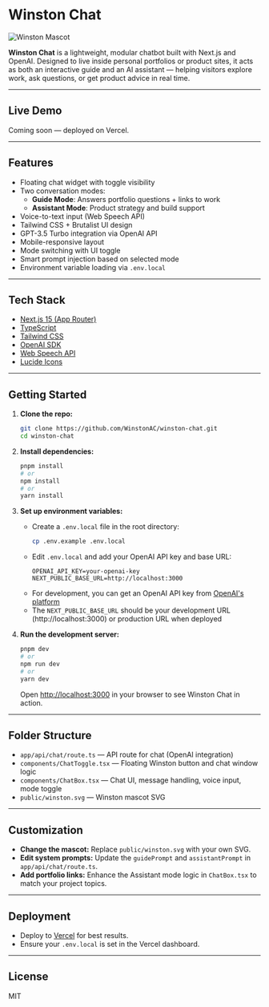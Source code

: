 # Winston Chat

![Winston Mascot](public/winston.svg)

**Winston Chat** is a lightweight, modular chatbot built with Next.js and OpenAI. Designed to live inside personal portfolios or product sites, it acts as both an interactive guide and an AI assistant — helping visitors explore work, ask questions, or get product advice in real time.

---

## Live Demo

Coming soon — deployed on Vercel.

---

## Features

- Floating chat widget with toggle visibility
- Two conversation modes:
  - **Guide Mode**: Answers portfolio questions + links to work
  - **Assistant Mode**: Product strategy and build support
- Voice-to-text input (Web Speech API)
- Tailwind CSS + Brutalist UI design
- GPT-3.5 Turbo integration via OpenAI API
- Mobile-responsive layout
- Mode switching with UI toggle
- Smart prompt injection based on selected mode
- Environment variable loading via `.env.local`

---

## Tech Stack

- [Next.js 15 (App Router)](https://nextjs.org/docs/app)
- [TypeScript](https://www.typescriptlang.org/)
- [Tailwind CSS](https://tailwindcss.com/)
- [OpenAI SDK](https://www.npmjs.com/package/openai)
- [Web Speech API](https://developer.mozilla.org/en-US/docs/Web/API/Web_Speech_API)
- [Lucide Icons](https://lucide.dev/)

---

## Getting Started

1. **Clone the repo:**

   ```bash
   git clone https://github.com/WinstonAC/winston-chat.git
   cd winston-chat
   ```

2. **Install dependencies:**

   ```bash
   pnpm install
   # or
   npm install
   # or
   yarn install
   ```

3. **Set up environment variables:**

   - Create a `.env.local` file in the root directory:
     ```bash
     cp .env.example .env.local
     ```
   - Edit `.env.local` and add your OpenAI API key and base URL:
     ```
     OPENAI_API_KEY=your-openai-key
     NEXT_PUBLIC_BASE_URL=http://localhost:3000
     ```
   - For development, you can get an OpenAI API key from [OpenAI's platform](https://platform.openai.com/api-keys)
   - The `NEXT_PUBLIC_BASE_URL` should be your development URL (http://localhost:3000) or production URL when deployed

4. **Run the development server:**

   ```bash
   pnpm dev
   # or
   npm run dev
   # or
   yarn dev
   ```

   Open [http://localhost:3000](http://localhost:3000) in your browser to see Winston Chat in action.

---

## Folder Structure

- `app/api/chat/route.ts` — API route for chat (OpenAI integration)
- `components/ChatToggle.tsx` — Floating Winston button and chat window logic
- `components/ChatBox.tsx` — Chat UI, message handling, voice input, mode toggle
- `public/winston.svg` — Winston mascot SVG

---

## Customization

- **Change the mascot:** Replace `public/winston.svg` with your own SVG.
- **Edit system prompts:** Update the `guidePrompt` and `assistantPrompt` in `app/api/chat/route.ts`.
- **Add portfolio links:** Enhance the Assistant mode logic in `ChatBox.tsx` to match your project topics.

---

## Deployment

- Deploy to [Vercel](https://vercel.com/) for best results.
- Ensure your `.env.local` is set in the Vercel dashboard.

---

## License

MIT
